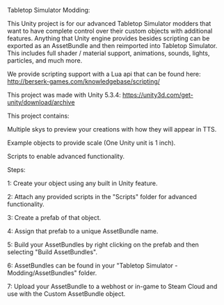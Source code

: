 Tabletop Simulator Modding:

This Unity project is for our advanced Tabletop Simulator modders that want to have complete control over their custom objects with additional features. 
Anything that Unity engine provides besides scripting can be exported as an AssetBundle and then reimported into Tabletop Simulator.
This includes full shader / material support, animations, sounds, lights, particles, and much more.

We provide scripting support with a Lua api that can be found here: http://berserk-games.com/knowledgebase/scripting/

This project was made with Unity 5.3.4: https://unity3d.com/get-unity/download/archive

This project contains:

Multiple skys to preview your creations with how they will appear in TTS. <Skys Folder>

Example objects to provide scale (One Unity unit is 1 inch). <Examples Folder>

Scripts to enable advanced functionality. <Scripts Folder>


Steps:

1: Create your object using any built in Unity feature.

2: Attach any provided scripts in the "Scripts" folder for advanced functionality.

3: Create a prefab of that object.

4: Assign that prefab to a unique AssetBundle name.

5: Build your AssetBundles by right clicking on the prefab and then selecting "Build AssetBundles".

6: AssetBundles can be found in your "Tabletop Simulator - Modding/AssetBundles" folder.

7: Upload your AssetBundle to a webhost or in-game to Steam Cloud and use with the Custom AssetBundle object.
